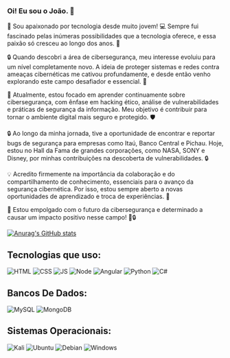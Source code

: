 ### Oi! Eu sou o João. 👋

👋 Sou apaixonado por tecnologia desde muito jovem! 💻 Sempre fui fascinado pelas inúmeras possibilidades que a tecnologia oferece, e essa paixão só cresceu ao longo dos anos. 🚀

🔒 Quando descobri a área de cibersegurança, meu interesse evoluiu para um nível completamente novo. A ideia de proteger sistemas e redes contra ameaças cibernéticas me cativou profundamente, e desde então venho explorando este campo desafiador e essencial. 🔐

🎯 Atualmente, estou focado em aprender continuamente sobre cibersegurança, com ênfase em hacking ético, análise de vulnerabilidades e práticas de segurança da informação. Meu objetivo é contribuir para tornar o ambiente digital mais seguro e protegido. 🛡️

🔒 Ao longo da minha jornada, tive a oportunidade de encontrar e reportar bugs de segurança para empresas como Itaú, Banco Central e Pichau. Hoje, estou no Hall da Fama de grandes corporações, como NASA, SONY e Disney, por minhas contribuições na descoberta de vulnerabilidades. 🔒

💡 Acredito firmemente na importância da colaboração e do compartilhamento de conhecimento, essenciais para o avanço da segurança cibernética. Por isso, estou sempre aberto a novas oportunidades de aprendizado e troca de experiências. 🤝

🌟 Estou empolgado com o futuro da cibersegurança e determinado a causar um impacto positivo nesse campo! 🚀🔒


[![Anurag's GitHub stats](https://github-readme-stats.vercel.app/api?username=Pixel-DefaultBR&theme=dracula)](https://github.com/JotaPe-Ventura/)

## Tecnologias que uso:

![HTML](https://img.shields.io/badge/HTML5-E34F26?style=for-the-badge&logo=html5&logoColor=white)
![CSS](https://img.shields.io/badge/CSS3-1572B6?style=for-the-badge&logo=css3&logoColor=whitee)
![JS](https://img.shields.io/badge/JavaScript-F7DF1E?style=for-the-badge&logo=javascript&logoColor=black)
![Node](https://img.shields.io/badge/Node.js-43853D?style=for-the-badge&logo=node.js&logoColor=white)
![Angular](	https://img.shields.io/badge/Angular-DD0031?style=for-the-badge&logo=angular&logoColor=white)
![Python](https://img.shields.io/badge/Python-14354C?style=for-the-badge&logo=python&logoColor=white)
![C#](https://img.shields.io/badge/C%23-239120?style=for-the-badge&logo=c-sharp&logoColor=white)

## Bancos De Dados:
![MySQL](https://img.shields.io/badge/MySQL-00000F?style=for-the-badge&logo=mysql&logoColor=white)
![MongoDB](https://img.shields.io/badge/MongoDB-4EA94B?style=for-the-badge&logo=mongodb&logoColor=white)

## Sistemas Operacionais:
![Kali](https://img.shields.io/badge/Kali_Linux-557C94?style=for-the-badge&logo=kali-linux&logoColor=white)
![Ubuntu](https://img.shields.io/badge/Ubuntu-E95420?style=for-the-badge&logo=ubuntu&logoColor=white)
![Debian](https://img.shields.io/badge/Debian-A81D33?style=for-the-badge&logo=debian&logoColor=white)
![Windows](https://img.shields.io/badge/Windows-0078D6?style=for-the-badge&logo=windows&logoColor=white)


